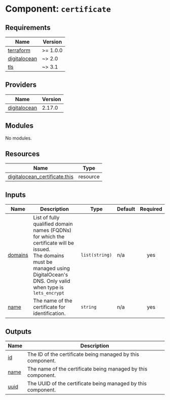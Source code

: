 # Component: `certificate`

<!-- BEGINNING OF PRE-COMMIT-TERRAFORM DOCS HOOK -->
## Requirements

| Name | Version |
|------|---------|
| <a name="requirement_terraform"></a> [terraform](#requirement\_terraform) | >= 1.0.0 |
| <a name="requirement_digitalocean"></a> [digitalocean](#requirement\_digitalocean) | ~> 2.0 |
| <a name="requirement_tls"></a> [tls](#requirement\_tls) | ~> 3.1 |

## Providers

| Name | Version |
|------|---------|
| <a name="provider_digitalocean"></a> [digitalocean](#provider\_digitalocean) | 2.17.0 |

## Modules

No modules.

## Resources

| Name | Type |
|------|------|
| [digitalocean_certificate.this](https://registry.terraform.io/providers/digitalocean/digitalocean/latest/docs/resources/certificate) | resource |

## Inputs

| Name | Description | Type | Default | Required |
|------|-------------|------|---------|:--------:|
| <a name="input_domains"></a> [domains](#input\_domains) | List of fully qualified domain names (FQDNs) for which the certificate will be issued.<br>The domains must be managed using DigitalOcean's DNS. Only valid when type is `lets_encrypt` | `list(string)` | n/a | yes |
| <a name="input_name"></a> [name](#input\_name) | The name of the certificate for identification. | `string` | n/a | yes |

## Outputs

| Name | Description |
|------|-------------|
| <a name="output_id"></a> [id](#output\_id) | The ID of the certificate being managed by this component. |
| <a name="output_name"></a> [name](#output\_name) | The name of the certificate being managed by this component. |
| <a name="output_uuid"></a> [uuid](#output\_uuid) | The UUID of the certificate being managed by this component. |
<!-- END OF PRE-COMMIT-TERRAFORM DOCS HOOK -->
